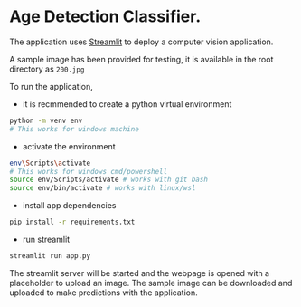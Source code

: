 # Age Detection Classifier.

The application uses [Streamlit](https://streamlit.io/) to deploy a computer vision application.

A sample image has been provided for testing, it is available in the root directory as `200.jpg`

To run the application, 
- it is recmmended to create a python virtual environment
```sh
python -m venv env
# This works for windows machine
```
- activate the environment
```sh
env\Scripts\activate
# This works for windows cmd/powershell
source env/Scripts/activate # works with git bash
source env/bin/activate # works with linux/wsl
```
- install app dependencies
```sh
pip install -r requirements.txt

```
- run streamlit
```sh
streamlit run app.py
```

The streamlit server will be started and the webpage is opened with a placeholder to upload an image. 
The sample image can be downloaded and uploaded to make predictions with the application.
